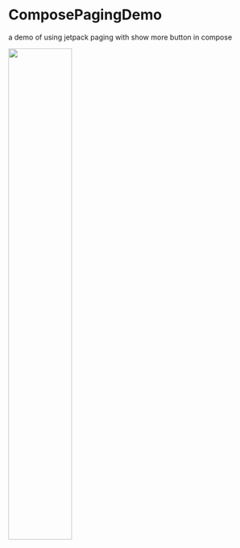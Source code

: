 # ComposePagingDemo
a demo of using jetpack paging with show more button in compose

<img src="pagingDemo.gif" width="50%">